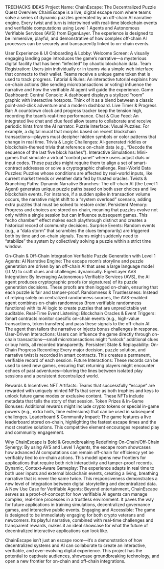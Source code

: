 TREEHACKS IDEAS
Project Name: ChainEscape: The Decentralized Puzzle Quest
Overview
ChainEscape is a live, digital escape room where teams solve a series of dynamic puzzles generated by an off-chain AI narrative engine. Every twist and turn is intertwined with real-time blockchain events and verifiable computations using Level 1 Agents and Autonomous Verifiable Services (AVS) from EigenLayer. The experience is designed to be immersive, playful, and demonstrative of how complex off-chain AI processes can be securely and transparently linked to on-chain events.

User Experience & UI
Onboarding & Lobby:
Welcome Screen: A visually engaging landing page introduces the game’s narrative—a mysterious digital facility that has been “infected” by chaotic blockchain data.
Team Registration: Users join individually or in teams via a simple web interface that connects to their wallet. Teams receive a unique game token that is used to track progress.
Tutorial & Rules: An interactive tutorial explains how on-chain actions (like sending microtransactions or voting) influence the narrative and how the verifiable AI agent will guide the experience.
Game Dashboard:
Central Console: A dashboard displays a stylized “room” graphic with interactive hotspots. Think of it as a blend between a classic point-and-click adventure and a modern dashboard.
Live Timer & Progress Bar: A countdown clock and progress tracker keep the tension high, recording the team’s real-time performance.
Chat & Clue Feed: An integrated live chat and clue feed allow teams to collaborate and receive periodic hints from the AI narrator.
Puzzle Interface:
Visual Puzzles: For example, a digital mural that morphs based on recent blockchain transactions—players must decipher hidden symbols or color patterns that change in real time.
Trivia & Logic Challenges: AI-generated riddles or blockchain-themed trivia that reference on-chain data (e.g., “Decode the sequence of the last five block hashes”).
Interactive Simulations: Mini-games that simulate a virtual “control panel” where users adjust dials or input codes. These puzzles might require them to align a set of smart-contract addresses or solve a cryptographic challenge.
Real-World Data Puzzles: Puzzles whose conditions are affected by real-world inputs, like current market trends or weather data fed by trusted oracles.
Twists & Branching Paths:
Dynamic Narrative Branches: The off-chain AI (the Level 1 Agent) generates unique puzzle paths based on both user choices and live blockchain events. For instance, if a sudden spike in transaction volume occurs, the narrative might shift to a “system overload” scenario, adding extra puzzles that must be solved to restore order.
Persistent Memory: Progress and choices are stored on-chain, meaning that puzzles evolve not only within a single session but can influence subsequent games. This “echo chamber” effect makes each playthrough distinct and creates a historical record of community decisions.
Surprise Events: Random events (e.g., a “data storm” that scrambles the clues temporarily) are triggered both by time and on-chain signals. Teams might suddenly need to “stabilize” the system by collectively solving a puzzle within a strict time window.

On-Chain & Off-Chain Integration
Verifiable Puzzle Generation with Level 1 Agents:
AI Narrative Engine: The escape room’s storyline and puzzle generation are driven by an off-chain AI that uses a large language model (LLM) to craft clues and challenges dynamically.
EigenLayer AVS Integration: By leveraging Autonomous Verifiable Services (AVS), the AI agent produces cryptographic proofs (or signatures) of its puzzle generation decisions. These proofs are then logged on-chain, ensuring that each puzzle is fair and tamper-proof.
Randomness & Trustlessness: Instead of relying solely on centralized randomness sources, the AVS-enabled agent combines on-chain randomness (from verifiable randomness functions) with its AI logic to create puzzles that are unpredictable yet auditable.
Real-Time Event Listening:
Blockchain Oracles & Event Triggers: Smart contracts monitor specific on-chain events (e.g., high-value transactions, token transfers) and pass these signals to the off-chain AI. The agent then tailors the narrative or injects bonus challenges in response.
User-Driven Interactions: Users can influence the game directly through on-chain transactions—small microtransactions might “unlock” additional clues or buy hints, all recorded transparently.
Persistent State & Replayability:
On-Chain Progress Recording: Every major decision, puzzle solution, and narrative twist is recorded in smart contracts. This creates a permanent, verifiable record of each session.
Future Interactions: These records can be used to seed new games, ensuring that returning players might encounter echoes of past adventures—blurring the lines between isolated play sessions and a persistent decentralized world.

Rewards & Incentives
NFT Artifacts: Teams that successfully “escape” are rewarded with uniquely minted NFTs that serve as both trophies and keys to unlock future game modes or exclusive content. These NFTs include metadata that tells the story of that session.
Token Prizes & In-Game Bonuses: Additional rewards might include crypto tokens or special in-game powers (e.g., extra hints, time extensions) that can be used in subsequent challenges.
Leaderboard & Community Impact: The game features a live leaderboard stored on-chain, highlighting the fastest escape times and the most creative solutions. This competitive element encourages repeated play and community engagement.

Why ChainEscape is Bold & Groundbreaking
Redefining On-Chain/Off-Chain Synergy: By using AVS and Level 1 Agents, the escape room showcases how advanced AI computations can remain off-chain for efficiency yet be verifiably tied to on-chain actions. This model opens new frontiers for applications that require both rich interactivity and tamper-proof records.
Dynamic, Context-Aware Gameplay: The experience adapts in real time to both user inputs and external blockchain events, creating a living, breathing narrative that is never the same twice. This responsiveness demonstrates a new level of integration between digital storytelling and decentralized data.
A New Use Case for Verifiable Agents: Beyond entertainment, ChainEscape serves as a proof-of-concept for how verifiable AI agents can manage complex, real-time processes in a trustless environment. It paves the way for future applications in training simulations, decentralized governance games, and interactive public events.
Engaging and Accessible: The game is designed to be immediately engaging for both crypto veterans and newcomers. Its playful narrative, combined with real-time challenges and transparent rewards, makes it an ideal showcase for what the future of decentralized interactive applications can look like.

ChainEscape isn’t just an escape room—it’s a demonstration of how decentralized systems and AI can collaborate to create an interactive, verifiable, and ever-evolving digital experience. This project has the potential to captivate audiences, showcase groundbreaking technology, and open a new frontier for on-chain and off-chain integrations.
